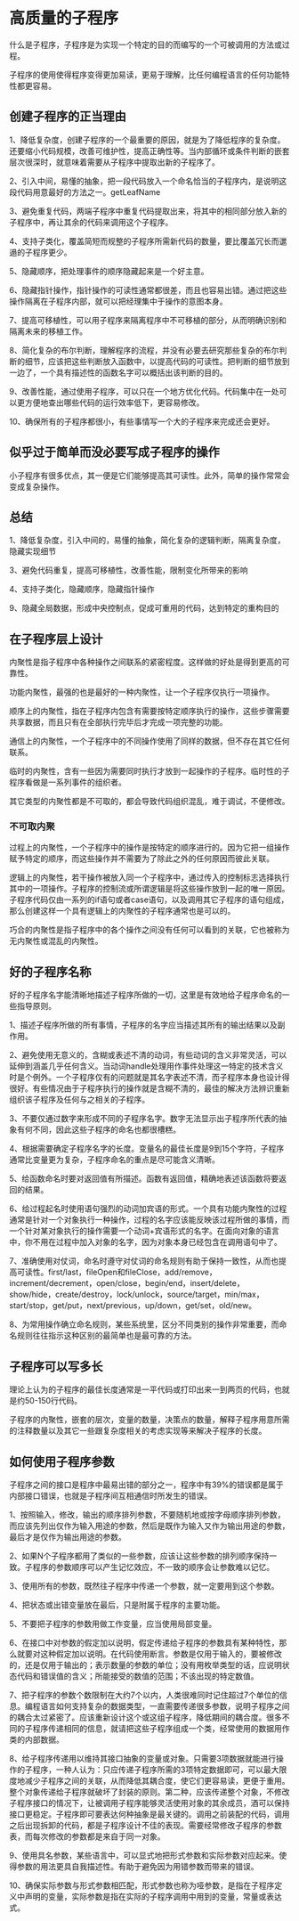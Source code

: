 # 高质量的子程序

什么是子程序，子程序是为实现一个特定的目的而编写的一个可被调用的方法或过程。

子程序的使用使得程序变得更加易读，更易于理解，比任何编程语言的任何功能特性都更容易。

## 创建子程序的正当理由

1、降低复杂度，创建子程序的一个最重要的原因，就是为了降低程序的复杂度。还要缩小代码规模，改善可维护性，提高正确性等。当内部循环或条件判断的嵌套层次很深时，就意味着需要从子程序中提取出新的子程序了。

2、引入中间，易懂的抽象，把一段代码放入一个命名恰当的子程序内，是说明这段代码用意最好的方法之一。getLeafName

3、避免重复代码，两端子程序中重复代码提取出来，将其中的相同部分放入新的子程序中，再让其余的代码来调用这个子程序。

4、支持子类化，覆盖简短而规整的子程序所需新代码的数量，要比覆盖冗长而邋遢的子程序更少。

5、隐藏顺序，把处理事件的顺序隐藏起来是一个好主意。

6、隐藏指针操作，指针操作的可读性通常都很差，而且也容易出错。通过把这些操作隔离在子程序内部，就可以把经理集中于操作的意图本身。

7、提高可移植性，可以用子程序来隔离程序中不可移植的部分，从而明确识别和隔离未来的移植工作。

8、简化复杂的布尔判断，理解程序的流程，并没有必要去研究那些复杂的布尔判断的细节，应该把这些判断放入函数中，以提高代码的可读性。把判断的细节放到一边了，一个具有描述性的函数名字可以概括出该判断的目的。

9、改善性能，通过使用子程序，可以只在一个地方优化代码。代码集中在一处可以更方便地查出哪些代码的运行效率低下，更容易修改。

10、确保所有的子程序都很小，有些事情写一个大的子程序来完成还会更好。

## 似乎过于简单而没必要写成子程序的操作

小子程序有很多优点，其一便是它们能够提高其可读性。此外，简单的操作常常会变成复杂操作。

## 总结

1、降低复杂度，引入中间的，易懂的抽象，简化复杂的逻辑判断，隔离复杂度，隐藏实现细节

3、避免代码重复，提高可移植性，改善性能，限制变化所带来的影响

4、支持子类化，隐藏顺序，隐藏指针操作

9、隐藏全局数据，形成中央控制点，促成可重用的代码，达到特定的重构目的

## 在子程序层上设计

内聚性是指子程序中各种操作之间联系的紧密程度。这样做的好处是得到更高的可靠性。

功能内聚性，最强的也是最好的一种内聚性，让一个子程序仅执行一项操作。

顺序上的内聚性，指在子程序内包含有需要按特定顺序执行的操作，这些步骤需要共享数据，而且只有在全部执行完毕后才完成一项完整的功能。

通信上的内聚性，一个子程序中的不同操作使用了同样的数据，但不存在其它任何联系。

临时的内聚性，含有一些因为需要同时执行才放到一起操作的子程序。临时性的子程序看做是一系列事件的组织者。

其它类型的内聚性都是不可取的，都会导致代码组织混乱，难于调试，不便修改。

### 不可取内聚

过程上的内聚性，一个子程序中的操作是按特定的顺序进行的。因为它把一组操作赋予特定的顺序，而这些操作并不需要为了除此之外的任何原因而彼此关联。

逻辑上的内聚性，若干操作被放入同一个子程序中，通过传入的控制标志选择执行其中的一项操作。子程序的控制流或所谓逻辑是将这些操作放到一起的唯一原因。子程序代码仅由一系列的if语句或者case语句，以及调用其它子程序的语句组成，那么创建这样一个具有逻辑上的内聚性的子程序通常也是可以的。

巧合的内聚性是指子程序中的各个操作之间没有任何可以看到的关联，它也被称为无内聚性或混乱的内聚性。

## 好的子程序名称

好的子程序名字能清晰地描述子程序所做的一切，这里是有效地给子程序命名的一些指导原则。

1、描述子程序所做的所有事情，子程序的名字应当描述其所有的输出结果以及副作用。

2、避免使用无意义的，含糊或表述不清的动词，有些动词的含义非常灵活，可以延伸到涵盖几乎任何含义。当动词handle处理用作事件处理这一特定的技术含义时是个例外。一个子程序仅有的问题就是其名字表述不清，而子程序本身也设计得很好。有些情况由于子程序执行的操作就是含糊不清的，最佳的解决方法辨识重新组织该子程序及任何与之相关的子程序。

3、不要仅通过数字来形成不同的子程序名字。数字无法显示出子程序所代表的抽象有何不同，因此这些子程序的命名也都很槽糕。

4、根据需要确定子程序名字的长度。变量名的最佳长度是9到15个字符，子程序通常比变量更为复杂，子程序命名的重点是尽可能含义清晰。

5、给函数命名时要对返回值有所描述。函数有返回值，精确地表述该函数将要返回的结果。

6、给过程起名时使用语句强烈的动词加宾语的形式。一个具有功能内聚性的过程通常是针对一个对象执行一种操作，过程的名字应该能反映该过程所做的事情，而一个针对某对象执行的操作需要一个动词+宾语形式的名字。在面向对象的语言中，你不用在过程中加入对象的名字，因为对象本身已经包含在调用语句中了。

7、准确使用对仗词，命名时遵守对仗词的命名规则有助于保持一致性，从而也提高可读性。first/last，fileOpen和fileClose，add/remove，increment/decrement，open/close，begin/end，insert/delete，show/hide，create/destroy，lock/unlock，source/target，min/max，start/stop，get/put，next/previous，up/down，get/set，old/new。

8、为常用操作确立命名规则，某些系统里，区分不同类别的操作非常重要，而命名规则往往指示这种区别的最简单也是最可靠的方法。

## 子程序可以写多长

理论上认为的子程序的最佳长度通常是一平代码或打印出来一到两页的代码，也就是约50-150行代码。

子程序的内聚性，嵌套的层次，变量的数量，决策点的数量，解释子程序用意所需的注释数量以及其它一些跟复杂度相关的考虑实现等来解决子程序的长度。

## 如何使用子程序参数

子程序之间的接口是程序中最易出错的部分之一，程序中有39%的错误都是属于内部接口错误，也就是子程序间互相通信时所发生的错误。

1、按照输入，修改，输出的顺序排列参数，不要随机地或按字母顺序排列参数，而应该先列出仅作为输入用途的参数，然后是既作为输入又作为输出用途的参数，最后才是仅作为输出用途的参数。

2、如果N个子程序都用了类似的一些参数，应该让这些参数的排列顺序保持一致。子程序的参数顺序可以产生记忆效应，不一致的顺序会让参数难以记忆。

3、使用所有的参数，既然往子程序中传递一个参数，就一定要用到这个参数。

4、把状态或出错变量放在最后，只是附属于程序的主要功能。

5、不要把子程序的参数用做工作变量，应当使用局部变量。

6、在接口中对参数的假定加以说明，假定传递给子程序的参数具有某种特性，那么就要对这种假定加以说明。在代码使用断言。参数是仅用于输入的，要被修改的，还是仅用于输出的；表示数量的参数的单位；没有用枚举类型的话，应说明状态代码和错误值的含义；所能接受的数值的范围；不该出现的特定数值。

7、把子程序的参数个数限制在大约7个以内，人类很难同时记住超过7个单位的信息。编程语言如何支持复杂的数据类型，一直需要传递很多参数，说明子程序之间的耦合太过紧密了。应该重新设计这个或这组子程序，降低期间的耦合度。很多不同的子程序传递相同的信息，就请把这些子程序组成一个类，经常使用的数据用作类的内部数据。

8、给子程序传递用以维持其接口抽象的变量或对象。只需要3项数据就能进行操作的子程序，一种人认为：只应传递子程序所需的3项特定数据即可，可以最大限度地减少子程序之间的关联，从而降低其耦合度，使它们更容易读，更便于重用。整个对象传递给子程序就破坏了封装的原则。第二种，应该传递整个对象，不修改子程序接口的情况下，让被调用子程序能够灵活使用对象的其余成员，酒可以保持接口更稳定。子程序即可要表达何种抽象是最关键的。调用之前装配的代码，调用之后出现拆卸的代码，都是子程序设计不佳的表现。需要经常修改子程序的参数表，而每次修改的参数都是来自于同一对象。

9、使用具名参数，某些语言中，可以显式地把形式参数和实际参数对应起来。使得参数的用法更具自我描述性。有助于避免因为用错参数而带来的错误。

10、确保实际参数与形式参数相匹配，形式参数也称为哑参数，是指在子程序定义中声明的变量，实际参数是指在实际的子程序调用中用到的变量，常量或表达式。